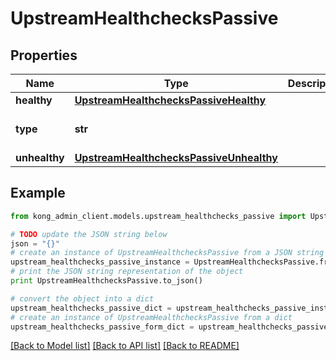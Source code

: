 # UpstreamHealthchecksPassive


## Properties

Name | Type | Description | Notes
------------ | ------------- | ------------- | -------------
**healthy** | [**UpstreamHealthchecksPassiveHealthy**](UpstreamHealthchecksPassiveHealthy.md) |  | [optional] 
**type** | **str** |  | [optional] [default to 'http']
**unhealthy** | [**UpstreamHealthchecksPassiveUnhealthy**](UpstreamHealthchecksPassiveUnhealthy.md) |  | [optional] 

## Example

```python
from kong_admin_client.models.upstream_healthchecks_passive import UpstreamHealthchecksPassive

# TODO update the JSON string below
json = "{}"
# create an instance of UpstreamHealthchecksPassive from a JSON string
upstream_healthchecks_passive_instance = UpstreamHealthchecksPassive.from_json(json)
# print the JSON string representation of the object
print UpstreamHealthchecksPassive.to_json()

# convert the object into a dict
upstream_healthchecks_passive_dict = upstream_healthchecks_passive_instance.to_dict()
# create an instance of UpstreamHealthchecksPassive from a dict
upstream_healthchecks_passive_form_dict = upstream_healthchecks_passive.from_dict(upstream_healthchecks_passive_dict)
```
[[Back to Model list]](../README.md#documentation-for-models) [[Back to API list]](../README.md#documentation-for-api-endpoints) [[Back to README]](../README.md)



